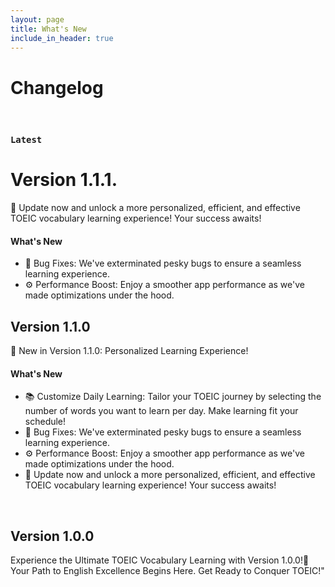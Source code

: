 ```yaml
---
layout: page
title: What's New
include_in_header: true
---
```


# Changelog

<br>

### `Latest`
# **Version 1.1.1.**

🚀 Update now and unlock a more personalized, efficient, and effective TOEIC vocabulary learning experience! Your success awaits!
#### What's New
- 🐞 Bug Fixes: We've exterminated pesky bugs to ensure a seamless learning experience.
- ⚙️ Performance Boost: Enjoy a smoother app performance as we've made optimizations under the hood.

## Version 1.1.0

🎉 New in Version 1.1.0: Personalized Learning Experience!

#### What's New

- 📚 Customize Daily Learning: Tailor your TOEIC journey by selecting the number of words you want to learn per day. Make learning fit your schedule!
- 🐞 Bug Fixes: We've exterminated pesky bugs to ensure a seamless learning experience.
- ⚙️ Performance Boost: Enjoy a smoother app performance as we've made optimizations under the hood.
- 🚀 Update now and unlock a more personalized, efficient, and effective TOEIC vocabulary learning experience! Your success awaits!

<br>

## Version 1.0.0
Experience the Ultimate TOEIC Vocabulary Learning with Version 1.0.0!🚀 Your Path to English Excellence Begins Here. Get Ready to Conquer TOEIC!"

<br>
